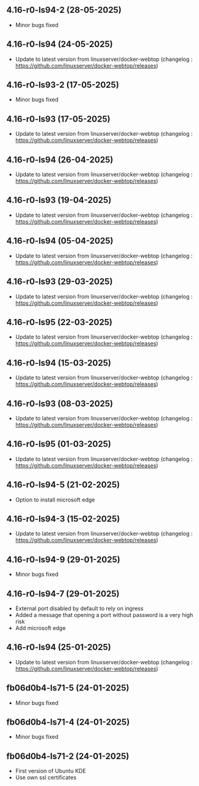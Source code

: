 ## 4.16-r0-ls94-2 (28-05-2025)
- Minor bugs fixed

## 4.16-r0-ls94 (24-05-2025)
- Update to latest version from linuxserver/docker-webtop (changelog : https://github.com/linuxserver/docker-webtop/releases)
## 4.16-r0-ls93-2 (17-05-2025)
- Minor bugs fixed

## 4.16-r0-ls93 (17-05-2025)
- Update to latest version from linuxserver/docker-webtop (changelog : https://github.com/linuxserver/docker-webtop/releases)

## 4.16-r0-ls94 (26-04-2025)
- Update to latest version from linuxserver/docker-webtop (changelog : https://github.com/linuxserver/docker-webtop/releases)

## 4.16-r0-ls93 (19-04-2025)
- Update to latest version from linuxserver/docker-webtop (changelog : https://github.com/linuxserver/docker-webtop/releases)

## 4.16-r0-ls94 (05-04-2025)
- Update to latest version from linuxserver/docker-webtop (changelog : https://github.com/linuxserver/docker-webtop/releases)

## 4.16-r0-ls93 (29-03-2025)
- Update to latest version from linuxserver/docker-webtop (changelog : https://github.com/linuxserver/docker-webtop/releases)

## 4.16-r0-ls95 (22-03-2025)
- Update to latest version from linuxserver/docker-webtop (changelog : https://github.com/linuxserver/docker-webtop/releases)

## 4.16-r0-ls94 (15-03-2025)
- Update to latest version from linuxserver/docker-webtop (changelog : https://github.com/linuxserver/docker-webtop/releases)

## 4.16-r0-ls93 (08-03-2025)
- Update to latest version from linuxserver/docker-webtop (changelog : https://github.com/linuxserver/docker-webtop/releases)

## 4.16-r0-ls95 (01-03-2025)
- Update to latest version from linuxserver/docker-webtop (changelog : https://github.com/linuxserver/docker-webtop/releases)
## 4.16-r0-ls94-5 (21-02-2025)
- Option to install microsoft edge

## 4.16-r0-ls94-3 (15-02-2025)
- Update to latest version from linuxserver/docker-webtop (changelog : https://github.com/linuxserver/docker-webtop/releases)

## 4.16-r0-ls94-9 (29-01-2025)
- Minor bugs fixed
## 4.16-r0-ls94-7 (29-01-2025)
- External port disabled by default to rely on ingress
- Added a message that opening a port without password is a very high risk
- Add microsoft edge

## 4.16-r0-ls94 (25-01-2025)
- Update to latest version from linuxserver/docker-webtop (changelog : https://github.com/linuxserver/docker-webtop/releases)

## fb06d0b4-ls71-5 (24-01-2025)
- Minor bugs fixed

## fb06d0b4-ls71-4 (24-01-2025)
- Minor bugs fixed

## fb06d0b4-ls71-2 (24-01-2025)
- First version of Ubuntu KDE
- Use own ssl certificates

